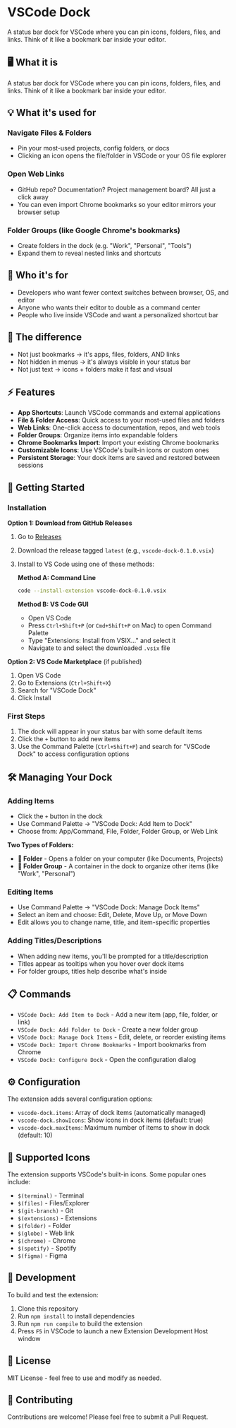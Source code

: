 # VSCode Dock

A status bar dock for VSCode where you can pin icons, folders, files, and links. Think of it like a bookmark bar inside your editor.

## 🖥️ What it is

A status bar dock for VSCode where you can pin icons, folders, files, and links.
Think of it like a bookmark bar inside your editor.

## 💡 What it's used for

### Navigate Files & Folders
- Pin your most-used projects, config folders, or docs
- Clicking an icon opens the file/folder in VSCode or your OS file explorer

### Open Web Links
- GitHub repo? Documentation? Project management board? All just a click away
- You can even import Chrome bookmarks so your editor mirrors your browser setup

### Folder Groups (like Google Chrome's bookmarks)
- Create folders in the dock (e.g. "Work", "Personal", "Tools")
- Expand them to reveal nested links and shortcuts

## 🎯 Who it's for

- Developers who want fewer context switches between browser, OS, and editor
- Anyone who wants their editor to double as a command center
- People who live inside VSCode and want a personalized shortcut bar

## 🔑 The difference

- Not just bookmarks → it's apps, files, folders, AND links
- Not hidden in menus → it's always visible in your status bar
- Not just text → icons + folders make it fast and visual

## ⚡ Features

- **App Shortcuts**: Launch VSCode commands and external applications
- **File & Folder Access**: Quick access to your most-used files and folders
- **Web Links**: One-click access to documentation, repos, and web tools
- **Folder Groups**: Organize items into expandable folders
- **Chrome Bookmarks Import**: Import your existing Chrome bookmarks
- **Customizable Icons**: Use VSCode's built-in icons or custom ones
- **Persistent Storage**: Your dock items are saved and restored between sessions

## 🚀 Getting Started

### Installation

**Option 1: Download from GitHub Releases**
1. Go to [Releases](https://github.com/your-username/vscode-dock/releases)
2. Download the release tagged `latest` (e.g., `vscode-dock-0.1.0.vsix`)
3. Install to VS Code using one of these methods:

   **Method A: Command Line**
   ```bash
   code --install-extension vscode-dock-0.1.0.vsix
   ```

   **Method B: VS Code GUI**
   - Open VS Code
   - Press `Ctrl+Shift+P` (or `Cmd+Shift+P` on Mac) to open Command Palette
   - Type "Extensions: Install from VSIX..." and select it
   - Navigate to and select the downloaded `.vsix` file

**Option 2: VS Code Marketplace** (if published)
1. Open VS Code
2. Go to Extensions (`Ctrl+Shift+X`)
3. Search for "VSCode Dock"
4. Click Install

### First Steps
1. The dock will appear in your status bar with some default items
2. Click the `+` button to add new items
3. Use the Command Palette (`Ctrl+Shift+P`) and search for "VSCode Dock" to access configuration options

## 🛠️ Managing Your Dock

### Adding Items
- Click the `+` button in the dock
- Use Command Palette → "VSCode Dock: Add Item to Dock"
- Choose from: App/Command, File, Folder, Folder Group, or Web Link

**Two Types of Folders:**
- **📂 Folder** - Opens a folder on your computer (like Documents, Projects)
- **📁 Folder Group** - A container in the dock to organize other items (like "Work", "Personal")

### Editing Items
- Use Command Palette → "VSCode Dock: Manage Dock Items"
- Select an item and choose: Edit, Delete, Move Up, or Move Down
- Edit allows you to change name, title, and item-specific properties

### Adding Titles/Descriptions
- When adding new items, you'll be prompted for a title/description
- Titles appear as tooltips when you hover over dock items
- For folder groups, titles help describe what's inside

## 📋 Commands

- `VSCode Dock: Add Item to Dock` - Add a new item (app, file, folder, or link)
- `VSCode Dock: Add Folder to Dock` - Create a new folder group
- `VSCode Dock: Manage Dock Items` - Edit, delete, or reorder existing items
- `VSCode Dock: Import Chrome Bookmarks` - Import bookmarks from Chrome
- `VSCode Dock: Configure Dock` - Open the configuration dialog

## ⚙️ Configuration

The extension adds several configuration options:

- `vscode-dock.items`: Array of dock items (automatically managed)
- `vscode-dock.showIcons`: Show icons in dock items (default: true)
- `vscode-dock.maxItems`: Maximum number of items to show in dock (default: 10)

## 🎨 Supported Icons

The extension supports VSCode's built-in icons. Some popular ones include:

- `$(terminal)` - Terminal
- `$(files)` - Files/Explorer
- `$(git-branch)` - Git
- `$(extensions)` - Extensions
- `$(folder)` - Folder
- `$(globe)` - Web link
- `$(chrome)` - Chrome
- `$(spotify)` - Spotify
- `$(figma)` - Figma

## 🔧 Development

To build and test the extension:

1. Clone this repository
2. Run `npm install` to install dependencies
3. Run `npm run compile` to build the extension
4. Press `F5` in VSCode to launch a new Extension Development Host window

## 📝 License

MIT License - feel free to use and modify as needed.

## 🤝 Contributing

Contributions are welcome! Please feel free to submit a Pull Request.
